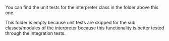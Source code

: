 You can find the unit tests for the interpreter class in the folder above this one.

This folder is empty because unit tests are skipped for the sub classes/modules of the interpreter because this functionality is better tested through the integration tests.

